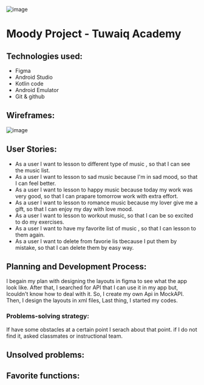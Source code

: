 ![image](https://camo.githubusercontent.com/37ca472e2afb74974a0314d89af8f470422a79582bed0d188f9927777230195d/68747470733a2f2f6c61756e63682e73612f6173736574732f696d616765732f6c6f676f732f7475776169712d61636164656d792d6c6f676f2e737667)

# Moody Project - Tuwaiq Academy

## Technologies used:
- Figma 
- Android Studio 
- Kotlin code
- Android Emulator
- Git & github
## Wireframes:
![image](https://user-images.githubusercontent.com/91452012/149635585-a2232b29-c058-4246-9107-bb558d3bb161.png)

## User Stories:
- As a user I want to lesson to different type of music , so that I can see the music list.
- As a user I want to lesson to sad music because I'm in sad mood, so that I can feel better.
- As a user I want to lesson to happy music because today my work was very good, so that I can prapare tomorrow work with extra effort.
- As a user I want to lesson to romance music because my lover give me a gift, so that I can enjoy my day with love mood.
- As a user I want to lesson to workout music, so that I can be so excited to do my exercises.
- As a user I want to have my favorite list of music , so that I can lesson to them again.
- As a user I want to delete from favorie lis tbecause I put them by mistake, so that I can delete them by easy way.


## Planning and Development Process:
I begain my plan with designing the layouts in figma to see what the app look like. After that, I searched for API that I can use it in my app but, Icouldn't know how to deal with it. So, I create my own Api in MockAPI. Then, I design the layouts in xml files, Last thing, I started my codes.
### Problems-solving strategy:
If have some obstacles at a certain point I serach about that point. if I do not find it, asked classmates or instructional team.

## Unsolved problems:


## Favorite functions:

 
 
